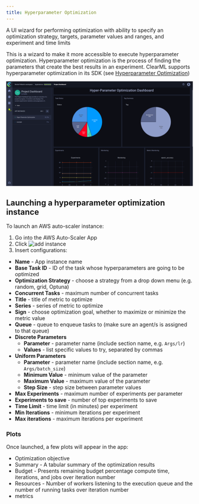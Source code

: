 ```yaml
---
title: Hyperparameter Optimization
---
```


A UI wizard for performing optimization with ability to specify an optimization strategy, targets, parameter values and ranges, 
and experiment and time limits

This is a wizard to make it more accessible to execute hyperparameter optimization. Hyperparameter optimization is the process
of finding the parameters that create the best results in an experiment. ClearML supports hyperparameter optimization 
in its SDK (see [Hyperparameter Optimization](../../fundamentals/hpo.md))

![Hyperparameter Optimization App](../../img/webapp_apps_hpo.png)


## Launching a hyperparameter optimization instance

To launch an AWS auto-scaler instance:
1. Go into the AWS Auto-Scaler App
1. Click <img src="/docs/latest/icons/ico-add.svg" alt="add instance" className="icon size-sm space-sm" />
1. Insert configurations:
  - **Name** - App instance name 
  - **Base Task ID** - ID of the task whose hyperparameters are going to be optimized
  - **Optimization Strategy** - choose a strategy from a drop down menu (e.g. random, grid, Optuna)
  - **Concurrent Tasks** - maximum number of concurrent tasks
  - **Title** - title of metric to optimize
  - **Series** - series of metric to optimize
  - **Sign** - choose optimization goal, whether to maximize or minimize the metric value
  - **Queue** - queue to enqueue tasks to (make sure an agent/s is assigned to that queue) 
  - **Discrete Parameters** 
    - **Parameter** - parameter name (include section name, e.g. `Args/lr`)
    - **Values** - list specific values to try, separated by commas 
  - **Uniform Parameters**
    - **Parameter** - parameter name (include section name, e.g. `Args/batch_size`)
    - **Minimum Value** - minimum value of the parameter 
    - **Maximum Value** - maximum value of the parameter
    - **Step Size** - step size between parameter values
  - **Max Experiments** - maximum number of experiments per parameter 
  - **Experiments to save** - number of top experiments to save
  - **Time Limit** - time limit (in minutes) per experiment
  - **Min Iterations** - minimum iterations per experiment
  - **Max iterations** - maximum iterations per experiment 

### Plots
Once launched, a few plots will appear in the app:
* Optimization objective  
* Summary - A tabular summary of the optimization results 
* Budget - Presents remaining budget percentage compute time, iterations, and jobs over iteration number  
* Resources - Number of workers listening to the execution queue and the number of running tasks over iteration number 
* metrics

